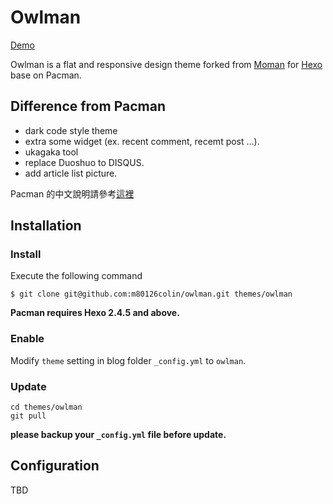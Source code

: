 # Owlman

[Demo](http://m80126colin.github.io/blog)

Owlman is a flat and responsive design theme forked from [Moman](https://github.com/morris821028/moman) for [Hexo](http://zespia.tw/hexo/) base on Pacman.

## Difference from Pacman ##

* dark code style theme
* extra some widget (ex. recent comment, recemt post ...).
* ukagaka tool
* replace Duoshuo to DISQUS.
* add article list picture.

Pacman 的中文說明請參考[這裡](http://A-limon.github.io/pacman/hello/introducing-pacman-theme/)

## Installation ##

### Install ###

Execute the following command

```
$ git clone git@github.com:m80126colin/owlman.git themes/owlman
```

**Pacman requires Hexo 2.4.5 and above.** 

### Enable ###

Modify `theme` setting in blog folder `_config.yml` to `owlman`.

### Update ###

```
cd themes/owlman
git pull
```

**please backup your `_config.yml` file before update.** 

## Configuration ##

TBD